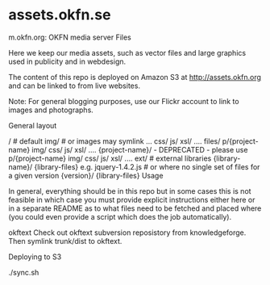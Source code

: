 # assets.okfn.se
m.okfn.org: OKFN media server Files

Here we keep our media assets, such as vector files and large graphics used in publicity and in webdesign.

The content of this repo is deployed on Amazon S3 at http://assets.okfn.org and can be linked to from live websites.

Note: For general blogging purposes, use our Flickr account to link to images and photographs.

General layout

/ # default
  img/ # or images may symlink ...
  css/
  js/
  xsl/
  ....
  files/
p/{project-name}
  img/
  css/
  js/
  xsl/
  ....
{project-name}/ - DEPRECATED - please use p/{project-name}
  img/
  css/
  js/
  xsl/
  ....
ext/ # external libraries
  {library-name}/
    {library-files} e.g. jquery-1.4.2.js
    # or where no single set of files for a given version
    {version}/
      {library-files}
Usage

In general, everything should be in this repo but in some cases this is not feasible in which case you must provide explicit instructions either here or in a separate README as to what files need to be fetched and placed where (you could even provide a script which does the job automatically).

okftext
Check out okftext subversion reposistory from knowledgeforge. Then symlink trunk/dist to okftext.

Deploying to S3

./sync.sh
